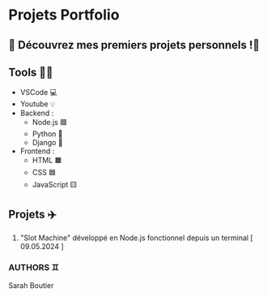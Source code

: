 # Projets Portfolio

## 🌟 Découvrez mes premiers projets personnels !🌟

## Tools 🧑‍💻
- VSCode 💻
- Youtube 💡
- Backend :
    - Node.js 🟩
    - Python 🐍
    - Django 🥑
- Frontend :
    - HTML 🟧
    - CSS 🟦
    - JavaScript 🟨

## Projets ✈️
1. "Slot Machine" développé en Node.js fonctionnel depuis un terminal [ 09.05.2024 ]

### AUTHORS ♊
Sarah Boutier
